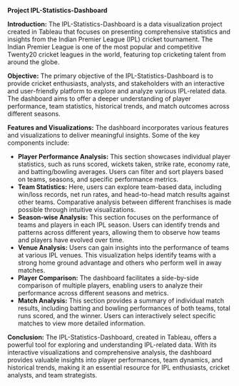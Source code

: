 **Project IPL-Statistics-Dashboard**

**Introduction:**
The IPL-Statistics-Dashboard is a data visualization project created in Tableau that focuses on presenting comprehensive statistics and insights from the Indian Premier League (IPL) cricket tournament. The Indian Premier League is one of the most popular and competitive Twenty20 cricket leagues in the world, featuring top cricketing talent from around the globe.

**Objective:**
The primary objective of the IPL-Statistics-Dashboard is to provide cricket enthusiasts, analysts, and stakeholders with an interactive and user-friendly platform to explore and analyze various IPL-related data. The dashboard aims to offer a deeper understanding of player performance, team statistics, historical trends, and match outcomes across different seasons.

**Features and Visualizations:**
The dashboard incorporates various features and visualizations to deliver meaningful insights. Some of the key components include:

* **Player Performance Analysis:** This section showcases individual player statistics, such as runs scored, wickets taken, strike rate, economy rate, and batting/bowling averages. Users can filter and sort players based on teams, seasons, and specific performance metrics.
* **Team Statistics:** Here, users can explore team-based data, including win/loss records, net run rates, and head-to-head match results against other teams. Comparative analysis between different franchises is made possible through intuitive visualizations.
* **Season-wise Analysis:** This section focuses on the performance of teams and players in each IPL season. Users can identify trends and patterns across different years, allowing them to observe how teams and players have evolved over time.
* **Venue Analysis:** Users can gain insights into the performance of teams at various IPL venues. This visualization helps identify teams with a strong home ground advantage and others who perform well in away matches.
* **Player Comparison:** The dashboard facilitates a side-by-side comparison of multiple players, enabling users to analyze their performance across different seasons and metrics.
* **Match Analysis:** This section provides a summary of individual match results, including batting and bowling performances of both teams, total runs scored, and the winner. Users can interactively select specific matches to view more detailed information.

**Conclusion:**
The IPL-Statistics-Dashboard, created in Tableau, offers a powerful tool for exploring and understanding IPL-related data. With its interactive visualizations and comprehensive analysis, the dashboard provides valuable insights into player performances, team dynamics, and historical trends, making it an essential resource for IPL enthusiasts, cricket analysts, and team strategists.

